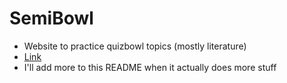 # SemiBowl
- Website to practice quizbowl topics (mostly literature)
- [Link](https://semibowl.pages.dev)
- I'll add more to this README when it actually does more stuff

